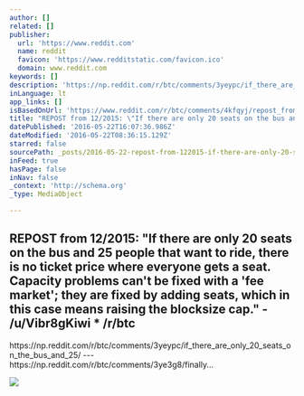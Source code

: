```yaml
---
author: []
related: []
publisher:
  url: 'https://www.reddit.com'
  name: reddit
  favicon: 'https://www.redditstatic.com/favicon.ico'
  domain: www.reddit.com
keywords: []
description: 'https://np.reddit.com/r/btc/comments/3yeypc/if_there_are_only_20_seats_on_the_bus_and_25/ --- https://np.reddit.com/r/btc/comments/3ye3g8/finally...'
inLanguage: lt
app_links: []
isBasedOnUrl: 'https://www.reddit.com/r/btc/comments/4kfqyj/repost_from_122015_if_there_are_only_20_seats_on/'
title: "REPOST from 12/2015: \"If there are only 20 seats on the bus and 25 people that want to ride, there is no ticket price where everyone gets a seat. Capacity problems can't be fixed with a 'fee market'; they are fixed by adding seats, which in this case means raising the blocksize cap.\" - /u/Vibr8gKiwi * /r/btc"
datePublished: '2016-05-22T16:07:36.986Z'
dateModified: '2016-05-22T08:36:15.129Z'
starred: false
sourcePath: _posts/2016-05-22-repost-from-122015-if-there-are-only-20-seats-on-the-bus.md
inFeed: true
hasPage: false
inNav: false
_context: 'http://schema.org'
_type: MediaObject

---
```

<article style=""><h1>REPOST from 12/2015: "If there are only 20 seats on the bus and 25 people that want to ride, there is no ticket price where everyone gets a seat. Capacity problems can't be fixed with a 'fee market'; they are fixed by adding seats, which in this case means raising the blocksize cap." - /u/Vibr8gKiwi * /r/btc</h1><p>https://np.reddit.com/r/btc/comments/3yeypc/if_there_are_only_20_seats_on_the_bus_and_25/ --- https://np.reddit.com/r/btc/comments/3ye3g8/finally...</p><img src="https://www.redditstatic.com/icon.png" /></article>